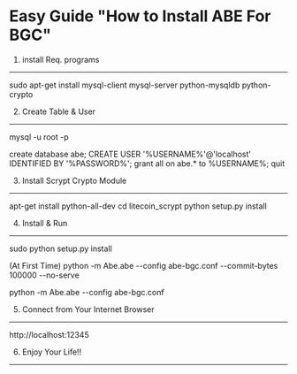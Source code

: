 
Easy Guide "How to Install ABE For BGC"
============================================

1. install Req. programs
---------------------------

sudo apt-get install mysql-client mysql-server python-mysqldb python-crypto


2. Create Table & User 
------------------------

mysql -u root -p

create database abe;
CREATE USER '%USERNAME%'@'localhost' IDENTIFIED BY '%PASSWORD%';
grant all on abe.* to %USERNAME%;
quit

3. Install Scrypt Crypto Module
------------------------------------

apt-get install python-all-dev
cd litecoin_scrypt
python setup.py install


4. Install & Run 
------------------

sudo python setup.py install

(At First Time)
python -m Abe.abe --config abe-bgc.conf --commit-bytes 100000 --no-serve 

python -m Abe.abe --config abe-bgc.conf


5. Connect from Your Internet Browser
-----------------------------------------

http://localhost:12345


6. Enjoy Your Life!!
----------------------
